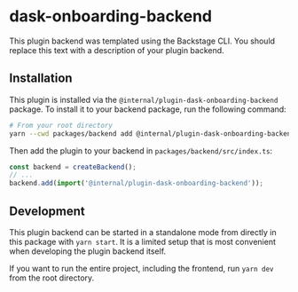 # dask-onboarding-backend

This plugin backend was templated using the Backstage CLI. You should replace this text with a description of your plugin backend.

## Installation

This plugin is installed via the `@internal/plugin-dask-onboarding-backend` package. To install it to your backend package, run the following command:

```bash
# From your root directory
yarn --cwd packages/backend add @internal/plugin-dask-onboarding-backend
```

Then add the plugin to your backend in `packages/backend/src/index.ts`:

```ts
const backend = createBackend();
// ...
backend.add(import('@internal/plugin-dask-onboarding-backend'));
```

## Development

This plugin backend can be started in a standalone mode from directly in this
package with `yarn start`. It is a limited setup that is most convenient when
developing the plugin backend itself.

If you want to run the entire project, including the frontend, run `yarn dev` from the root directory.
